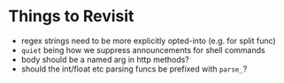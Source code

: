 # Things to Revisit

- regex strings need to be more explicitly opted-into (e.g. for split func)
- `quiet` being how we suppress announcements for shell commands
- body should be a named arg in http methods?
- should the int/float etc parsing funcs be prefixed with `parse_`?